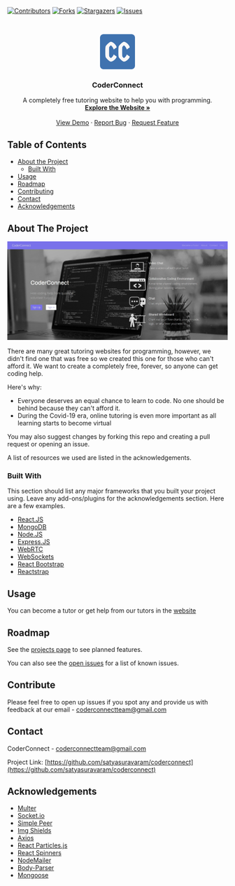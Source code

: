 [![Contributors][contributors-shield]][contributors-url]
[![Forks][forks-shield]][forks-url]
[![Stargazers][stars-shield]][stars-url]
[![Issues][issues-shield]][issues-url]



<!-- PROJECT LOGO -->
<br />
<p align="center">
  <a href="https://github.com/satyasuravaram/coderconnect">
    <img src="./client/public/icons/android-chrome-512x512.png" alt="Logo" width="80" height="80">
  </a>

  <h3 align="center">CoderConnect</h3>

  <p align="center">
    A completely free tutoring website to help you with programming.
    <br />
    <a href="https://coderconnect.herokuapp.com"><strong>Explore the Website »</strong></a>
    <br />
    <br />
    <a href="https://youtu.be/IsCxz8E5rVw">View Demo</a>
    ·
    <a href="https://github.com/satyasuravaram/coderconnect/issues">Report Bug</a>
    ·
    <a href="https://github.com/satyasuravaram/coderconnect/issues">Request Feature</a>
  </p>
</p>



<!-- TABLE OF CONTENTS -->
## Table of Contents

* [About the Project](#about-the-project)
  * [Built With](#built-with)
* [Usage](#usage)
* [Roadmap](#roadmap)
* [Contributing](#contributing)
* [Contact](#contact)
* [Acknowledgements](#acknowledgements)



<!-- ABOUT THE PROJECT -->
## About The Project

[![Product Name Screen Shot][product-screenshot]](https://example.com)

There are many great tutoring websites for programming, however, we didn't find one that was free so we created this one for those who can't afford it. We want to create a completely free, forever, so anyone can get coding help.

Here's why:
* Everyone deserves an equal chance to learn to code. No one should be behind because they can't afford it.
* During the Covid-19 era, online tutoring is even more important as all learning starts to become virtual

You may also suggest changes by forking this repo and creating a pull request or opening an issue.

A list of resources we used are listed in the acknowledgements.

### Built With
This section should list any major frameworks that you built your project using. Leave any add-ons/plugins for the acknowledgements section. Here are a few examples.
* [React.JS](https://reactjs.org)
* [MongoDB](https://www.mongodb.com/)
* [Node.JS](https://nodejs.org)
* [Express.JS](https://expressjs.com/)
* [WebRTC](https://webrtc.org/)
* [WebSockets](https://www.websocket.org/)
* [React Bootstrap](https://react-bootstrap.github.io/)
* [Reactstrap](https://reactstrap.github.io/)


<!-- USAGE EXAMPLES -->
## Usage

You can become a tutor or get help from our tutors in the [website](https://coderconnect.herokuapp.com)



<!-- ROADMAP -->
## Roadmap

See the [projects page](https://github.com/satyasuravaram/coderconnect/projects) to see planned features.

You can also see the [open issues](https://github.com/satyasuravaram/coderconnect/issues) for a list of known issues.

<!-- CONTRIBUTE -->
## Contribute

Please feel free to open up issues if you spot any and provide us with feedback at our email - coderconnectteam@gmail.com

<!-- CONTACT -->
## Contact

CoderConnect - coderconnectteam@gmail.com

Project Link: [https://github.com/satyasuravaram/coderconnect](https://github.com/satyasuravaram/coderconnect)



<!-- ACKNOWLEDGEMENTS -->
## Acknowledgements
* [Multer](https://github.com/expressjs/multer)
* [Socket.io](https://socket.io/)
* [Simple Peer](https://github.com/feross/simple-peer)
* [Img Shields](https://shields.io)
* [Axios](https://github.com/axios/axios)
* [React Particles.js](https://github.com/Wufe/react-particles-js)
* [React Spinners](https://github.com/davidhu2000/react-spinners)
* [NodeMailer](https://nodemailer.com/about/)
* [Body-Parser](https://github.com/expressjs/body-parser)
* [Mongoose](https://mongoosejs.com/)



<!-- MARKDOWN LINKS & IMAGES -->
<!-- https://www.markdownguide.org/basic-syntax/#reference-style-links -->
[contributors-shield]: https://img.shields.io/github/contributors/satyasuravaram/coderconnect.svg?style=flat-square
[contributors-url]: https://github.com/satyasuravaram/coderconnect/graphs/contributors
[forks-shield]: https://img.shields.io/github/forks/satyasuravaram/coderconnect.svg?style=flat-square
[forks-url]: https://github.com/satyasuravaram/coderconnect/network/members
[stars-shield]: https://img.shields.io/github/stars/satyasuravaram/coderconnect.svg?style=flat-square
[stars-url]: https://github.com/satyasuravaram/coderconnect/stargazers
[issues-shield]: https://img.shields.io/github/issues/satyasuravaram/coderconnect.svg?style=flat-square
[issues-url]: https://github.com/satyasuravaram/coderconnect/issues
[product-screenshot]: ./client/public/images/landingPage.jpg